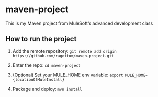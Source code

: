 # maven-project

This is my Maven project from MuleSoft's advanced development class

## How to run the project

1. Add the remote repository: `git remote add origin https://github.com/ragottum/maven-project.git`

1. Enter the repo: `cd maven-project`

1. (Optional) Set your MULE_HOME env variable: `export MULE_HOME={locationOfMuleInstall}`

1. Package and deploy: `mvn install` 
